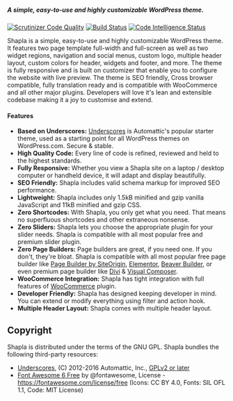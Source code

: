 ##### A simple, easy-to-use and highly customizable WordPress theme.

[![Scrutinizer Code Quality](https://scrutinizer-ci.com/g/sayful1/shapla/badges/quality-score.png?b=master)](https://scrutinizer-ci.com/g/sayful1/shapla/?branch=master)
[![Build Status](https://scrutinizer-ci.com/g/sayful1/shapla/badges/build.png?b=master)](https://scrutinizer-ci.com/g/sayful1/shapla/build-status/master)
[![Code Intelligence Status](https://scrutinizer-ci.com/g/sayful1/shapla/badges/code-intelligence.svg?b=master)](https://scrutinizer-ci.com/code-intelligence)

Shapla is a simple, easy-to-use and highly customizable WordPress theme. It features two page template full-width and full-screen as well as two widget regions, navigation and social menus, custom logo, multiple header layout, custom colors for header, widgets and footer, and more. The theme is fully responsive and is built on customizer that enable you to configure the website with live preview. The theme is SEO friendly, Cross browser compatible, fully translation ready and is compatible with WooCommerce and all other major plugins. Developers will love it's lean and extensible codebase making it a joy to customise and extend.

#### Features

* **Based on Underscores:** [Underscores](http://underscores.me/) is Automattic's popular starter theme, used as a starting point for all WordPress themes on WordPress.com. Secure & stable.
* **High Quality Code:** Every line of code is refined, reviewed and held to the highest standards.
* **Fully Responsive:** Whether you view a Shapla site on a laptop / desktop computer or handheld device, it will adapt and display beautifully.
* **SEO Friendly:** Shapla includes valid schema markup for improved SEO performance.
* **Lightweight:** Shapla includes only 1.5kB minified and gzip vanilla JavaScript and 11kB minified and gzip CSS.
* **Zero Shortcodes:** With Shapla, you only get what you need. That means no superfluous shortcodes and other extraneous nonsense. 
* **Zero Sliders:** Shapla lets you choose the appropriate plugin for your slider needs. Shapla is compatible with all most popular free and premium slider plugin. 
* **Zero Page Builders:** Page builders are great, if you need one. If you don't, they're bloat. Shapla is compatible with all most popular free page builder like [Page Builder by SiteOrigin](https://wordpress.org/plugins/siteorigin-panels/), [Elementor](https://wordpress.org/plugins/elementor/), [Beaver Builder](https://wordpress.org/plugins/beaver-builder-lite-version/), or even premium page builder like [Divi](https://www.elegantthemes.com/plugins/divi-builder/) & [Visual Composer](https://visualcomposer.io/).
* **WooCommerce Integration:** Shapla has tight integration with full features of [WooCommerce](https://wordpress.org/plugins/woocommerce/) plugin. 
* **Developer Friendly:** Shapla has designed keeping developer in mind. You can extend or modify everything using filter and action hook. 
* **Multiple Header Layout:** Shapla comes with multiple header layout.

## Copyright

Shapla is distributed under the terms of the GNU GPL. Shapla bundles the following third-party resources:

* [Underscores](http://underscores.me/), (C) 2012-2016 Automattic, Inc., [GPLv2 or later](https://www.gnu.org/licenses/gpl-2.0.html)
* [Font Awesome 6 Free](https://fontawesome.com) by @fontawesome, License - https://fontawesome.com/license/free (Icons: CC BY 4.0, Fonts: SIL OFL 1.1, Code: MIT License)
